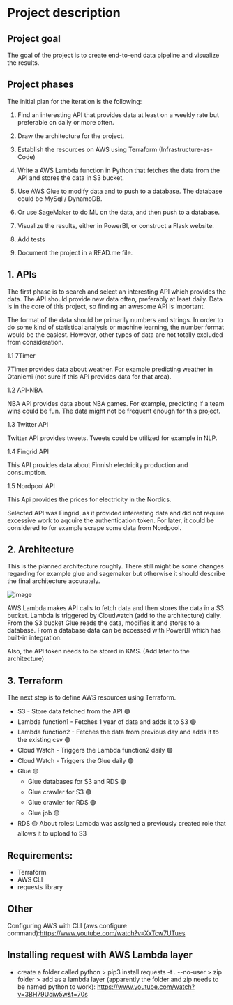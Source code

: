# Project description

## Project goal

The goal of the project is to create end-to-end data pipeline and visualize the results.

## Project phases

The initial plan for the iteration is the following:

1. Find an interesting API that provides data at least on a weekly rate but preferable on daily or more often.

2. Draw the architecture for the project.

3. Establish the resources on AWS using Terraform (Infrastructure-as-Code)

4. Write a AWS Lambda function in Python that fetches the data from the API and stores the data in S3 bucket.

5. Use AWS Glue to modify data and to push to a database. The database could be MySql / DynamoDB.
5. Or use SageMaker to do ML on the data, and then push to a database.

6. Visualize the results, either in PowerBI, or construct a Flask website.

7. Add tests

8. Document the project in a READ.me file.

## 1. APIs

The first phase is to search and select an interesting API which provides the data. The API should provide new data often, preferably at least daily. Data is in the core of this project, so finding an awesome API is important.

The format of the data should be primarily numbers and strings. In order to do some kind of statistical analysis or machine learning, the number format would be the easiest. However, other types of data are not totally excluded from consideration.

1.1 7Timer

7Timer provides data about weather. For example predicting weather in Otaniemi (not sure if this API provides data for that area).

1.2 API-NBA

NBA API provides data about NBA games. For example, predicting if a team wins could be fun. The data might not be frequent enough for this project.

1.3 Twitter API

Twitter API provides tweets. Tweets could be utilized for example in NLP.

1.4 Fingrid API

This API provides data about Finnish electricity production and consumption.

1.5 Nordpool API

This Api provides the prices for electricity in the Nordics.

Selected API was Fingrid, as it provided interesting data and did not require excessive work to aqcuire the authentication token. For later, it could be considered to for example scrape some data from Nordpool.

## 2. Architecture

This is the planned architecture roughly. There still might be some changes regarding for example glue and sagemaker but otherwise it should describe the final architecture accurately.

![image](https://user-images.githubusercontent.com/75692903/202676304-f727613e-2ad1-4a6b-aee0-0b1c3fd7522d.png)

AWS Lambda makes API calls to fetch data and then stores the data in a S3 bucket. Lambda is triggered by Cloudwatch (add to the architecture) daily. From the S3 bucket Glue reads the data, modifies it and stores to a database. From a database data can be accessed with PowerBI which has built-in integration.

Also, the API token needs to be stored in KMS. (Add later to the architecture)

## 3. Terraform
The next step is to define AWS resources using Terraform. 

- S3 - Store data fetched from the API 🟢
- Lambda function1 - Fetches 1 year of data and adds it to S3  🟢
- Lambda function2 - Fetches the data from previous day and adds it to the existing csv 🟢
- Cloud Watch - Triggers the Lambda function2 daily 🟢
- Cloud Watch - Triggers the Glue daily 🟢
- Glue 🟡
  - Glue databases for S3 and RDS 🟢
  - Glue crawler for S3 🟢
  - Glue crawler for RDS 🟢
  - Glue job 🟡
- RDS 🟡
About roles: Lambda was assigned a previously created role that allows it to upload to S3


## Requirements:
- Terraform
- AWS CLI
- requests library

## Other 
Configuring AWS with CLI (aws configure command):https://www.youtube.com/watch?v=XxTcw7UTues

## Installing request with AWS Lambda layer
- create a folder called python > pip3 install requests -t . --no-user > zip folder > add as a lambda layer (apparently the folder and zip needs to be named python to work): https://www.youtube.com/watch?v=3BH79Uciw5w&t=70s
